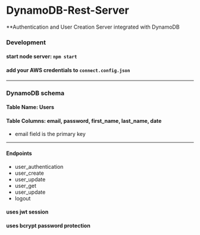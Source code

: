 # DynamoDB-Rest-Server 
**Authentication and User Creation Server integrated with DynamoDB

### Development

#### start node server: `npm start`

#### add your AWS credentials to `connect.config.json`

___

### DynamoDB schema

#### Table Name: Users

#### Table Columns: email, password, first_name, last_name, date
   - email field is the primary key

___

#### Endpoints

- user_authentication
- user_create
- user_update 
- user_get
- user_update
- logout

#### uses jwt session
#### uses bcrypt password protection








